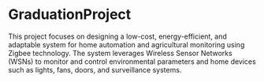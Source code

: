 # GraduationProject
This project focuses on designing a low-cost, energy-efficient, and adaptable system for home automation and agricultural monitoring using Zigbee technology. The system leverages Wireless Sensor Networks (WSNs) to monitor and control environmental parameters and home devices such as lights, fans, doors, and surveillance systems.
